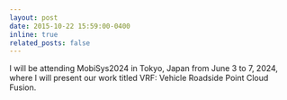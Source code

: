 ```yaml
---
layout: post
date: 2015-10-22 15:59:00-0400
inline: true
related_posts: false
---
```


I will be attending MobiSys2024 in Tokyo, Japan from June 3 to 7, 2024, where I will present our work titled VRF: Vehicle Roadside Point Cloud Fusion.